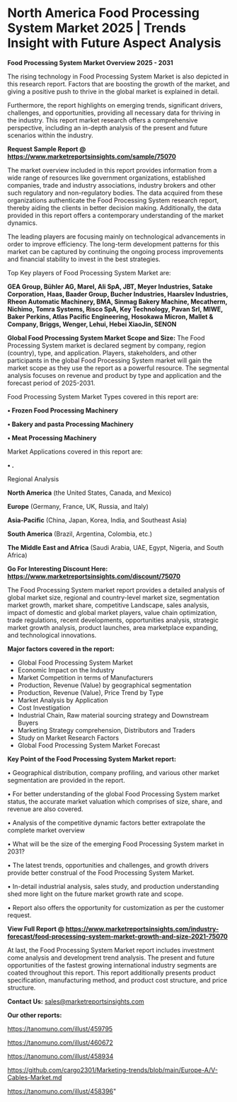 # North America Food Processing System Market 2025 | Trends Insight with Future Aspect Analysis

<Strong> Food Processing System Market Overview 2025 - 2031</strong>

The rising technology in Food Processing System Market is also depicted in this research report. Factors that are boosting the growth of the market, and giving a positive push to thrive in the global market is explained in detail.

Furthermore, the report highlights on emerging trends, significant drivers, challenges, and opportunities, providing all necessary data for thriving in the industry. This report market research offers a comprehensive perspective, including an in-depth analysis of the present and future scenarios within the industry.

<strong>Request Sample Report @ <a href=https://www.marketreportsinsights.com/sample/75070>https://www.marketreportsinsights.com/sample/75070</a></strong>

The market overview included in this report provides information from a wide range of resources like government organizations, established companies, trade and industry associations, industry brokers and other such regulatory and non-regulatory bodies. The data acquired from these organizations authenticate the Food Processing System research report, thereby aiding the clients in better decision making. Additionally, the data provided in this report offers a contemporary understanding of the market dynamics.

The leading players are focusing mainly on technological advancements in order to improve efficiency. The long-term development patterns for this market can be captured by continuing the ongoing process improvements and financial stability to invest in the best strategies.

Top Key players of Food Processing System Market are:

<strong>GEA Group, Bühler AG, Marel, Ali SpA, JBT, Meyer Industries, Satake Corporation, Haas, Baader Group, Bucher Industries, Haarslev Industries, Rheon Automatic Machinery, BMA, Sinmag Bakery Machine, Mecatherm, Nichimo, Tomra Systems, Risco SpA, Key Technology, Pavan Srl, MIWE, Baker Perkins, Atlas Pacific Engineering, Hosokawa Micron, Mallet & Company, Briggs, Wenger, Lehui, Hebei XiaoJin, SENON</strong>

<strong><b>Global Food Processing System Market Scope and Size:</b></strong>
The Food Processing System market is declared segment by company, region (country), type, and application. Players, stakeholders, and other participants in the global Food Processing System market will gain the market scope as they use the report as a powerful resource. The segmental analysis focuses on revenue and product by type and application and the forecast period of 2025-2031.

Food Processing System Market Types covered in this report are:

<strong>• Frozen Food Processing Machinery

• Bakery and pasta Processing Machinery

• Meat Processing Machinery</strong>

Market Applications covered in this report are:

<strong>• .</strong> 

Regional Analysis

<strong>North America</strong> (the United States, Canada, and Mexico)

<strong>Europe</strong> (Germany, France, UK, Russia, and Italy)

<strong>Asia-Pacific</strong> (China, Japan, Korea, India, and Southeast Asia)

<strong>South America</strong> (Brazil, Argentina, Colombia, etc.)

<strong>The Middle East and Africa</strong> (Saudi Arabia, UAE, Egypt, Nigeria, and South Africa)

<strong>Go For Interesting Discount Here: <a href=https://www.marketreportsinsights.com/discount/75070>https://www.marketreportsinsights.com/discount/75070</a></strong>

The Food Processing System market report provides a detailed analysis of global market size, regional and country-level market size, segmentation market growth, market share, competitive Landscape, sales analysis, impact of domestic and global market players, value chain optimization, trade regulations, recent developments, opportunities analysis, strategic market growth analysis, product launches, area marketplace expanding, and technological innovations.

<strong><b>Major factors covered in the report:</b></strong>
<ul>
  <li>Global Food Processing System Market </li>
  <li>Economic Impact on the Industry</li>
  <li>Market Competition in terms of Manufacturers</li>
  <li>Production, Revenue (Value) by geographical segmentation</li>
  <li>Production, Revenue (Value), Price Trend by Type</li>
  <li>Market Analysis by Application</li>
  <li>Cost Investigation</li>
  <li>Industrial Chain, Raw material sourcing strategy and Downstream Buyers</li>
  <li>Marketing Strategy comprehension, Distributors and Traders</li>
  <li>Study on Market Research Factors</li>
  <li>Global Food Processing System Market Forecast</li>
</ul>

<strong><b>Key Point of the Food Processing System Market report:</b></strong>

• Geographical distribution, company profiling, and various other market segmentation are provided in the report.

• For better understanding of the global Food Processing System market status, the accurate market valuation which comprises of size, share, and revenue are also covered.

• Analysis of the competitive dynamic factors better extrapolate the complete market overview

• What will be the size of the emerging Food Processing System market in 2031?

• The latest trends, opportunities and challenges, and growth drivers provide better construal of the Food Processing System Market.

• In-detail industrial analysis, sales study, and production understanding shed more light on the future market growth rate and scope.

• Report also offers the opportunity for customization as per the customer request.

<strong><b>View Full Report @ <a href=https://www.marketreportsinsights.com/industry-forecast/food-processing-system-market-growth-and-size-2021-75070>https://www.marketreportsinsights.com/industry-forecast/food-processing-system-market-growth-and-size-2021-75070</a></b></strong>


At last, the Food Processing System Market report includes investment come analysis and development trend analysis. The present and future opportunities of the fastest growing international industry segments are coated throughout this report. This report additionally presents product specification, manufacturing method, and product cost structure, and price structure.

<strong>Contact Us:</strong>
sales@marketreportsinsights.com

<strong>Our other reports:</strong>

<a href=https://tanomuno.com/illust/459795>https://tanomuno.com/illust/459795</a>

<a href=https://tanomuno.com/illust/460672>https://tanomuno.com/illust/460672</a>

<a href=https://tanomuno.com/illust/458934>https://tanomuno.com/illust/458934</a>

<a href=https://github.com/cargo2301/Marketing-trends/blob/main/Europe-A/V-Cables-Market.md>https://github.com/cargo2301/Marketing-trends/blob/main/Europe-A/V-Cables-Market.md</a>

<a href=https://tanomuno.com/illust/458396>https://tanomuno.com/illust/458396</a>"
